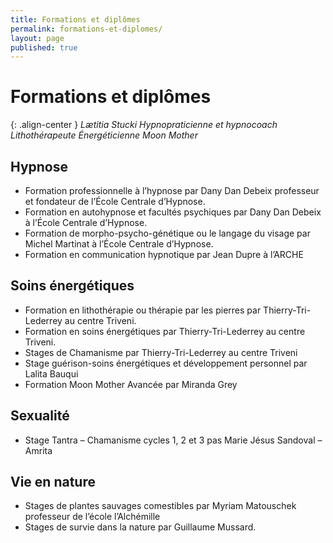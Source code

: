 ```yaml
---
title: Formations et diplômes
permalink: formations-et-diplomes/
layout: page
published: true
---
```



# Formations et diplômes

{: .align-center }
*Lætitia Stucki*
*Hypnopraticienne et hypnocoach*
*Lithothérapeute*
*Énergéticienne*
*Moon Mother*

## Hypnose

- Formation professionnelle à l’hypnose par Dany Dan Debeix professeur et fondateur de l’École Centrale d’Hypnose.
- Formation en autohypnose et facultés psychiques par Dany Dan Debeix à l’École Centrale d’Hypnose.
- Formation de morpho-psycho-génétique ou le langage du visage par Michel Martinat à l’École Centrale d’Hypnose.
- Formation en communication hypnotique par Jean Dupre à l’ARCHE

## Soins énergétiques

- Formation en lithothérapie ou thérapie par les pierres par Thierry-Tri-Lederrey au centre Triveni.
- Formation en soins énergétiques par Thierry-Tri-Lederrey au centre Triveni.
- Stages de Chamanisme par Thierry-Tri-Lederrey au centre Triveni
- Stage guérison-soins énergétiques et développement personnel par Lalita Bauqui
- Formation Moon Mother Avancée par Miranda Grey

## Sexualité

- Stage Tantra – Chamanisme cycles 1, 2 et 3 pas Marie Jésus Sandoval – Amrita

## Vie en nature

- Stages de plantes sauvages comestibles par Myriam Matouschek professeur de l’école l’Alchémille
- Stages de survie dans la nature par Guillaume Mussard.